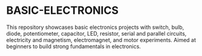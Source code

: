# BASIC-ELECTRONICS
This repository showcases basic electronics projects with switch, bulb, diode, potentiometer, capacitor, LED, resistor, serial and parallel circuits, electricity and magnetism, electromagnet, and motor experiments. Aimed at beginners to build strong fundamentals in electronics.
